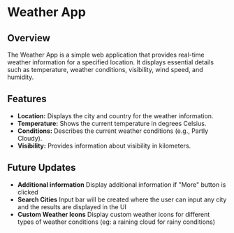 # Weather App

## Overview

The Weather App is a simple web application that provides real-time weather information for a specified location. It displays essential details such as temperature, weather conditions, visibility, wind speed, and humidity.

## Features

- **Location:** Displays the city and country for the weather information.
- **Temperature:** Shows the current temperature in degrees Celsius.
- **Conditions:** Describes the current weather conditions (e.g., Partly Cloudy).
- **Visibility:** Provides information about visibility in kilometers.

## Future Updates

- **Additional information** Display additional information if "More" button is clicked
- **Search Cities** Input bar will be created where the user can input any city and the results are displayed in the UI
- **Custom Weather Icons** Display custom weather icons for different types of weather conditions (eg: a raining cloud for rainy conditions)
